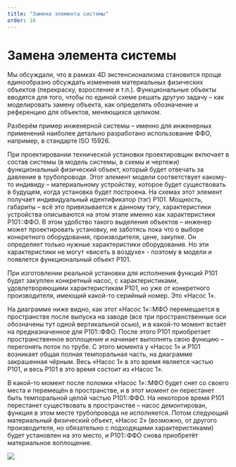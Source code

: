 ```yaml
---
title: "Замена элемента системы"
order: 16
---
```


# Замена элемента системы

Мы обсуждали, что в рамках 4D экстенсионализма становится проще единообразно обсуждать изменения материальных физических объектов (перекраску, взросление и т.п.). Функциональные объекты вводятся для того, чтобы по единой схеме решать другую задачу – как моделировать замену объекта, как определять обозначение и референцию для объектов, меняющихся целиком.

Разберём пример инженерной системы – именно для инженерных применений наиболее детально разработано использование ФФО, например, в стандарте ISO 15926.

При проектировании технической установки проектировщик включает в состав системы (в модель системы, в схемы и чертежи) функциональный физический объект, который будет отвечать за давление в трубопроводе. Этот элемент модели соответствует какому-то индивиду – материальному устройству, которое будет существовать в будущем, когда установка будет построена. На схемах этот элемент получает индивидуальный идентификатор (тэг) P101. Мощность, габариты – всё это привязывается к данному тэгу, характеристики устройства описываются на этом этапе именно как характеристики P101::ФФО. В этом удобство такого выделения объектов – инженер может проектировать установку, не заботясь пока что о выборе конкретного оборудования, производителя, цене, закупке. Он определяет только нужные характеристики оборудования. Но эти характеристики не могут «висеть в воздухе» - поэтому в модели и появлется функциональный объект P101.

При изготовлении реальной установки для исполнения функций Р101 будет закуплен конкретный насос, с характеристиками, удовлетворяющими характеристикам P101, но уже от конкретного производителя, имеющий какой-то серийный номер. Это «Насос 1».

На диаграмме ниже видно, как этот «Насос 1»::МФО перемещается в пространстве после выпуска на заводе (все три пространственные оси обозначены тут одной вертикальной осью), и в какой-то момент встаёт на предназначенное для P101::ФФО. После этого P101 приобретает пространственное воплощение и начинает выполнять свою функцию – перегонять поток по трубе. С этого момента у «Насос 1» и P101 возникает общая полная темпоральная часть, на диаграмме закрашенная чёрным. Весь «Насос 1» в это время является частью P101, и весь P101 в это время состоит из «Насос 1».

В какой-то момент после поломки «Насос 1»::МФО будет снят со своего места и перемещён в пространстве, и в этот момент он перестанет быть темпоральной целой частью P101::ФФО. На некоторое время P101 перестанет существовать в пространстве – насос демонтирован, функция в этом месте трубопровода не исполняется. Потом следующий материальный физический объект, «Насос 2» (возможно, от другого производителя, но обязательно с подходящими характеристиками) будет установлен на это место, и P101::ФФО снова приобретёт материальное воплощение.

![](/text/ontologics-sobr/2025-06-19T2004/5850/23.png)